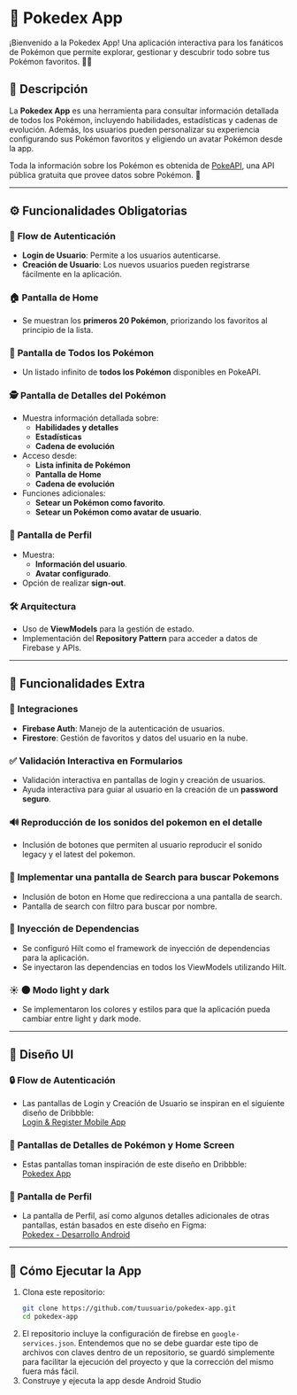 # 📖 **Pokedex App**

¡Bienvenido a la Pokedex App! Una aplicación interactiva para los fanáticos de Pokémon que permite
explorar, gestionar y descubrir todo sobre tus Pokémon favoritos. 🚀✨

## 📝 **Descripción**

La **Pokedex App** es una herramienta para consultar información detallada de todos los Pokémon,
incluyendo habilidades, estadísticas y cadenas de evolución. Además, los usuarios pueden
personalizar su experiencia configurando sus Pokémon favoritos y eligiendo un avatar Pokémon desde
la app.

Toda la información sobre los Pokémon es obtenida de [PokeAPI](https://pokeapi.co/), una API pública
gratuita que provee datos sobre Pokémon. 🎉

---

## ⚙️ **Funcionalidades Obligatorias**

### 🔑 **Flow de Autenticación**

- **Login de Usuario**: Permite a los usuarios autenticarse.
- **Creación de Usuario**: Los nuevos usuarios pueden registrarse fácilmente en la aplicación.

### 🏠 **Pantalla de Home**

- Se muestran los **primeros 20 Pokémon**, priorizando los favoritos al principio de la lista.

### 📜 **Pantalla de Todos los Pokémon**

- Un listado infinito de **todos los Pokémon** disponibles en PokeAPI.

### 🕵️ **Pantalla de Detalles del Pokémon**

- Muestra información detallada sobre:
    - **Habilidades y detalles**
    - **Estadísticas**
    - **Cadena de evolución**
- Acceso desde:
    - **Lista infinita de Pokémon**
    - **Pantalla de Home**
    - **Cadena de evolución**
- Funciones adicionales:
    - **Setear un Pokémon como favorito**.
    - **Setear un Pokémon como avatar de usuario**.

### 👤 **Pantalla de Perfil**

- Muestra:
    - **Información del usuario**.
    - **Avatar configurado**.
- Opción de realizar **sign-out**.

### 🛠️ **Arquitectura**

- Uso de **ViewModels** para la gestión de estado.
- Implementación del **Repository Pattern** para acceder a datos de Firebase y APIs.

---

## 🎁 **Funcionalidades Extra**

### 🔗 **Integraciones**

- **Firebase Auth**: Manejo de la autenticación de usuarios.
- **Firestore**: Gestión de favoritos y datos del usuario en la nube.

### ✅ **Validación Interactiva en Formularios**

- Validación interactiva en pantallas de login y creación de usuarios.
- Ayuda interactiva para guiar al usuario en la creación de un **password seguro**.

### 🔊 **Reproducción de los sonidos del pokemon en el detalle**

- Inclusión de botones que permiten al usuario reproducir el sonido legacy y el latest del pokemon.

### 🔎 **Implementar una pantalla de Search para buscar Pokemons**

- Inclusión de boton en Home que redirecciona a una pantalla de search.
- Pantalla de search con filtro para buscar por nombre.

### 🧩 Inyección de Dependencias

- Se configuró Hilt como el framework de inyección de dependencias para la aplicación.
- Se inyectaron las dependencias en todos los ViewModels utilizando Hilt.

### ☀️️ 🌑 Modo light y dark

- Se implementaron los colores y estilos para que la aplicación pueda cambiar entre light y dark
  mode.

---

## 🎨 **Diseño UI**

### 🔒 **Flow de Autenticación**

- Las pantallas de Login y Creación de Usuario se inspiran en el siguiente diseño de Dribbble:  
  [Login & Register Mobile App](https://dribbble.com/shots/15889044-Login-Register-Mobile-App)

### 🐾 **Pantallas de Detalles de Pokémon y Home Screen**

- Estas pantallas toman inspiración de este diseño en Dribbble:  
  [Pokedex App](https://dribbble.com/shots/6540871-Pokedex-App/attachments/6540871-Pokedex-App?mode=media)

### 👤 **Pantalla de Perfil**

- La pantalla de Perfil, así como algunos detalles adicionales de otras pantallas, están basados en
  este diseño en Figma:  
  [Pokedex - Desarrollo Android](https://www.figma.com/design/c1wb3eCjzQjX3FDmavvQf3/Pokedex---Desarrollo-Android?node-id=1-4&t=gmoKyC9WWx5rAbU4-1)

---

## 🚀 **Cómo Ejecutar la App**

1. Clona este repositorio:
   ```bash
   git clone https://github.com/tuusuario/pokedex-app.git
   cd pokedex-app
   ```
2. El repositorio incluye la configuración de firebse en `google-services.json`.
   Entendemos que no se debe guardar este tipo de archivos con claves dentro de un repositorio,
   se guardó simplemente para facilitar la ejecución del proyecto y que la corrección del mismo
   fuera más fácil.
3. Construye y ejecuta la app desde Android Studio

